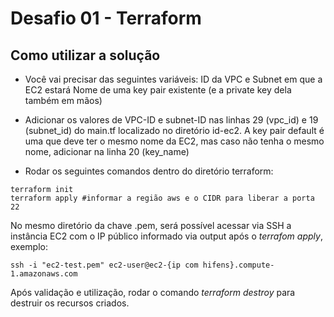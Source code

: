 # Desafio 01 - Terraform

## Como utilizar a solução
- Você vai precisar das seguintes variáveis:
ID da VPC e Subnet em que a EC2 estará
Nome de uma key pair existente (e a private key dela também em mãos)

- Adicionar os valores de VPC-ID e subnet-ID nas linhas 29 (vpc_id) e 19 (subnet_id) do main.tf localizado no diretório id-ec2. A key pair default é uma que deve ter o mesmo nome da EC2, mas caso não tenha o mesmo nome, adicionar na linha 20 (key_name)

- Rodar os seguintes comandos dentro do diretório terraform:
```
terraform init
terraform apply #informar a região aws e o CIDR para liberar a porta 22
```


No mesmo diretório da chave .pem, será possível acessar via SSH a instância EC2 com o IP público informado via output após o *terrafom apply*, exemplo:
```
ssh -i "ec2-test.pem" ec2-user@ec2-{ip com hifens}.compute-1.amazonaws.com
```

Após validação e utilização, rodar o comando *terraform destroy* para destruir os recursos criados.